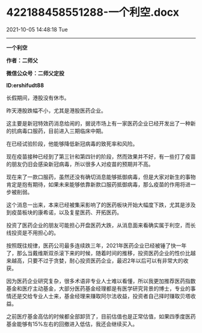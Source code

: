 # 422188458551288-一个利空.docx

2021-10-05 14:48:18 Tue

----

__一个利空__

__作者：二师父__

__微信公众号：二师父定投__

__ID:ershifudt88__

长假期间，港股没有休市。

昨天港股跌幅不小，尤其是港股医药企业。

这主要是新冠特效药消息给闹的，据说市场上有一家医药企业已经开发出了一种新的抗病毒口服药，目前进入三期临床中期。

在已经试验阶段，他能够降低新冠病毒的致死率和风险。

现在疫苗接种已经到了第三针和第四针的阶段，然而效果并不好，有一些打了疫苗的朋友仍旧会感染新冠病毒，所以很多人对疫苗的预期并不高。

现在来了一款口服药，虽然还没有确切消息能够抵御病毒，但是大家对新生的事物肯定是抱有期待，如果未来能够依靠新款口服药抵御病毒，那么疫苗的作用将进一步被削弱。

这个消息一出来，本来已经被集采影响了的医药板块开始大幅度下跌，尤其是涉及到疫苗板块的康希诺，以及复星医药、开拓医药。

投资了医药企业的朋友可能担心开盘医药大跌，从消息面来看确实属于利空，而长线投资是不用担心的。

按照既往规律，医药公司最多连续跌三年，2021年医药企业已经被锤了快一年了，那么当戴维斯双杀滚下来的时候，随着时间的推移，投资医药企业的性价比越来越高，只要不过于贪婪，耐心投资医药企业，最迟2年以后可以有非常大的收获。

因为医药企业研究复杂，很多术语非专业人士难以看懂，所以我更加推荐医药指数基金和医疗主动基金，大部分医药基金经理都是有医学研究背景的博士，专业的事情还是交给专业人士来，基金经理来赚取阿尔法收益，投资者自己择时赚取贝塔收益。

之前医疗基金高估的时候都全部卸货了，目前估值也是正常估值，如果四季度医药基金能够有15%左右的回撤进入低估，我还会继续买入。

